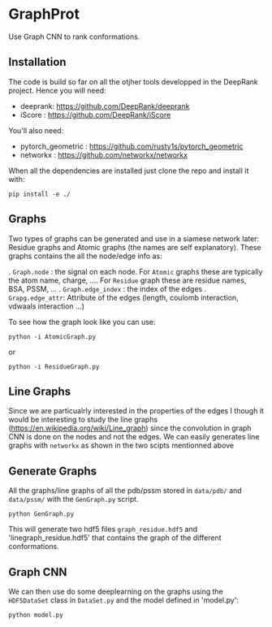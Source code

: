 # GraphProt


Use Graph CNN to rank conformations.

## Installation

The code is build so far on all the otjher tools developped in the DeepRank project. Hence you will need:
  * deeprank: https://github.com/DeepRank/deeprank
  * iScore : https://github.com/DeepRank/iScore

You'll also need:
  * pytorch_geometric : https://github.com/rusty1s/pytorch_geometric
  * networkx : https://github.com/networkx/networkx

When all the dependencies are installed just clone the repo and install it with:

```
pip install -e ./
```

## Graphs

Two types of graphs can be generated and use in a siamese network later: Residue graphs and Atomic graphs (the names are self explanatory). These graphs contains the all the node/edge info as:

  . `Graph.node` : the signal on each node. For `Atomic` graphs these are typically the atom name, charge, .... For `Residue` graph these are residue names, BSA, PSSM, ...
  . `Graph.edge_index` : the index of the edges
  . `Grapg.edge_attr`: Attribute of the edges (length, coulomb interaction, vdwaals interaction ...)


To see how the graph look like you can use:

```
python -i AtomicGraph.py
```

or

```
python -i ResidueGraph.py
```

## Line Graphs

Since we are particualrly interested in the properties of the edges I though it would be interesting to study the line graphs (https://en.wikipedia.org/wiki/Line_graph) since the convolution in graph CNN is done on the nodes and not the edges. We can easily generates line graphs with `networkx` as shown in the two scipts mentionned above

## Generate Graphs

All the graphs/line graphs of all the pdb/pssm stored in `data/pdb/` and `data/pssm/` with the `GenGraph.py` script.

```
python GenGraph.py
```

This will generate two hdf5 files `graph_residue.hdf5` and 'linegraph_residue.hdf5' that contains the graph of the different conformations.


## Graph CNN

We can then use do some deeplearning on the graphs using the `HDF5DataSet` class in `DataSet.py` and the model defined in 'model.py':

```
python model.py
```



